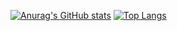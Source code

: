 [![Anurag's GitHub stats](https://github-readme-stats.vercel.app/api?username=CervarlCG)](https://github.com/anuraghazra/github-readme-stats)
[![Top Langs](https://github-readme-stats.vercel.app/api/top-langs/?username=anuraghazra)](https://github.com/anuraghazra/github-readme-stats)
